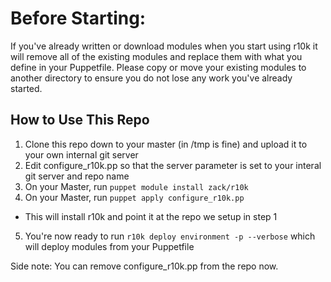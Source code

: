 # Before Starting: 

If you've already written or download modules when you start using r10k it will remove all of the existing modules and replace them with what you define in your Puppetfile.  Please copy or move your existing modules to another directory to ensure you do not lose any work you've already started.  

## How to Use This Repo

1.  Clone this repo down to your master (in /tmp is fine) and upload it to your own internal git server
2.  Edit configure_r10k.pp so that the server parameter is set to your interal git server and repo name  
3.  On your Master, run `puppet module install zack/r10k`
4.  On your Master, run `puppet apply configure_r10k.pp`
  - This will install r10k and point it at the repo we setup in step 1
5.  You're now ready to run `r10k deploy environment -p --verbose` which will deploy modules from your Puppetfile

Side note: You can remove configure_r10k.pp from the repo now. 

